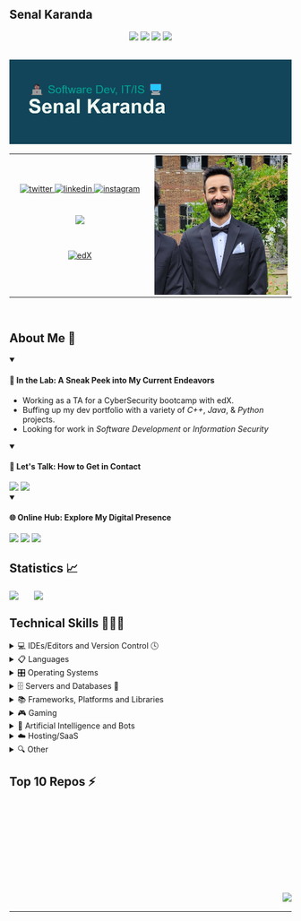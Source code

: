 <h2>Senal Karanda</h2> 
<div align="center">
  <a href="https://github.com/SenalKaranda#about-me"><img src="https://img.shields.io/badge/Jump-About%20Me-informational"/></a>
  <a href="https://github.com/SenalKaranda#statistics-"><img src="https://img.shields.io/badge/Jump-Statistics-informational"/></a>
  <a href="https://github.com/SenalKaranda#technical-skills-"><img src="https://img.shields.io/badge/Jump-Technical%20Skills-informational"/></a>
  <a href="https://github.com/SenalKaranda#top-10-repos-"><img src="https://img.shields.io/badge/Jump-Top%20Ten%20Repos-informational"/></a>
</div> <br>

![MasterHead](./header.png)
<table>
  <tr>
    <td valign="center" width="50%">
      <div align="center">
        <a href="https://twitter.com/Senal_Karanda" target="_blank"> <img src=https://img.shields.io/badge/twitter-%2300acee.svg?&style=for-the-badge&logo=twitter&logoColor=white alt=twitter style="margin-bottom: 5px;" /> </a>
        <a href="https://linkedin.com/in/Skaranda" target="_blank"> <img src=https://img.shields.io/badge/linkedin-%231E77B5.svg?&style=for-the-badge&logo=linkedin&logoColor=white alt=linkedin style="margin-bottom: 5px;" /> </a>
        <a href="https://instagram.com/Senal.Karanda" target="_blank"> <img src=https://img.shields.io/badge/instagram-%23000000.svg?&style=for-the-badge&logo=instagram&logoColor=white alt=instagram style="margin-bottom: 5px;" /> </a>  
      </div>    
      <br/> <br/> 
      <div align="center"> <img src="https://spotify-github-profile.vercel.app/api/view?uid=rw5sjqhcifjmchy2lyzjne6nh&cover_image=false&theme=default&show_offline=false&background_color=121212&interchange=false" /> </div>  
      <br/> <br/>
      <div align="center"> <a href="https://www.edx.org/" target="_blank"> <img style="margin: 10px" src="https://img.shields.io/badge/edX-%2302262B.svg?style=for-the-badge&logo=edX&logoColor=white" alt="edX" height="100" /> </a> </div>
    </td>
    <td valign="top" width="50%">
      <img src="./headshot.jpg" align="right" width="100%"/>
    </td>
  </tr>
</table>  
<br/>  

## About Me 📖
<div align="left">
  <!-- My current projects/ventures in rapidfire format.-->
  <details open>
    <summary><h4>💼 In the Lab: A Sneak Peek into My Current Endeavors</h4></summary>
    <ul> 
      <li>Working as a TA for a CyberSecurity bootcamp with edX.</li>
      <li>Buffing up my dev portfolio with a variety of <i>C++</i>, <i>Java</i>, & <i>Python</i> projects.</li>
      <li>Looking for work in <i>Software Development</i> or <i>Information Security</i></li>
    </ul>
  </details>
  <!-- Contact info.-->
  <details open>
    <summary><h4>🔔 Let's Talk: How to Get in Contact</h4></summary>
    <a href="mailto:senalkaranda@gmail.com" target="_blank"><img src="https://img.shields.io/badge/E--Mail-senalkaranda%40gmail.com-red"/></a>
    <a href="https://linkedin.com/in/Skaranda" target="_blank"><img src="https://img.shields.io/badge/LinkedIn-https%3A%2F%2Flinkedin.com%2Fin%2FSkaranda-blue"/></a>
  </details>
  <!-- My Websites-->
  <details open>
    <summary><h4>🌐 Online Hub: Explore My Digital Presence</h4></summary>
    <a href="https://senal.us" target="_blank"><img src="https://img.shields.io/website?label=KarandaGram&url=https%3A%2F%2Fsenal.us"/></a>
    <a href="https://catdadstudios.us" target="_blank"><img src="https://img.shields.io/website?label=CatDadStudios&url=https%3A%2F%2Fcatdadstudios.us"/></a>
    <a href="https://portfolio-skaranda.web.app/" target="_blank"><img src="https://img.shields.io/website?label=Dynamic%20Portfolio&url=https%3A%2F%2Fportfolio-skaranda.web.app%2F"/></a>
  </details>
</div>

## Statistics 📈  
<img src="https://github-readme-stats.vercel.app/api?username=SenalKaranda&show_icons=true&theme=tokyonight&count_private=false&rank_icon=github&hide_border=false" align="center" /> &nbsp; &nbsp; &nbsp; <img src="https://github-readme-stats.vercel.app/api/top-langs/?username=SenalKaranda&theme=tokyonight&langs_count=8&hide_border=false&layout=compact&card_width=350" align="center"/>

## Technical Skills 🧑🏾‍💻  
<div align="left">
  <details> 
    <summary>💻 IDEs/Editors and Version Control 🕓</summary>
    <br/>
    <a href="" target="_blank"><img style="margin: 10px" src="https://img.shields.io/badge/Eclipse-FE7A16.svg?style=for-the-badge&logo=Eclipse&logoColor=white" alt="Eclipse" height="25" /></a> 
    <a href="" target="_blank"><img style="margin: 10px" src="https://img.shields.io/badge/git-%23F05033.svg?style=for-the-badge&logo=git&logoColor=white" alt="Git" height="25" /></a>
    <a href="" target="_blank"><img style="margin: 10px" src="https://img.shields.io/badge/github-%23121011.svg?style=for-the-badge&logo=github&logoColor=white" alt="GitHub" height="25" /></a>
    <a href="" target="_blank"><img style="margin: 10px" src="https://img.shields.io/badge/gitlab-%23181717.svg?style=for-the-badge&logo=gitlab&logoColor=white" alt="GitLab" height="25" /></a>
    <a href="" target="_blank"><img style="margin: 10px" src="https://img.shields.io/badge/IntelliJIDEA-000000.svg?style=for-the-badge&logo=intellij-idea&logoColor=white" alt="IntelliJ" height="25" /></a> 
    <a href="" target="_blank"><img style="margin: 10px" src="https://img.shields.io/badge/Visual%20Studio%20Code-0078d7.svg?style=for-the-badge&logo=visual-studio-code&logoColor=white" alt="Visual Studio Code" height="25" /></a> 
    <a href="" target="_blank"><img style="margin: 10px" src="https://img.shields.io/badge/Visual%20Studio-5C2D91.svg?style=for-the-badge&logo=visual-studio&logoColor=white" alt="Visual Studio" height="25" /></a> 
  </details>

  <details>
    <summary>📋 Languages</summary>
    <br/>
    <a href="" target="_blank"><img style="margin: 10px" src="https://img.shields.io/badge/c%23-%23239120.svg?style=for-the-badge&logo=c-sharp&logoColor=white" alt="C#" height="25" /></a> 
    <a href="" target="_blank"><img style="margin: 10px" src="https://img.shields.io/badge/c++-%2300599C.svg?style=for-the-badge&logo=c%2B%2B&logoColor=white" alt="C++" height="25" /></a> 
    <a href="" target="_blank"><img style="margin: 10px" src="https://img.shields.io/badge/css3-%231572B6.svg?style=for-the-badge&logo=css3&logoColor=white" alt="CSS3" height="25" /></a> 
    <a href="" target="_blank"><img style="margin: 10px" src="https://img.shields.io/badge/html5-%23E34F26.svg?style=for-the-badge&logo=html5&logoColor=white" alt="HTML5" height="25" /></a> 
    <a href="" target="_blank"><img style="margin: 10px" src="https://img.shields.io/badge/java-%23ED8B00.svg?style=for-the-badge&logo=openjdk&logoColor=white" alt="Java" height="25" />
    </a> <a href="" target="_blank"><img style="margin: 10px" src="https://img.shields.io/badge/javascript-%23323330.svg?style=for-the-badge&logo=javascript&logoColor=%23F7DF1E" alt="JavaScript" height="25" /></a> 
    <a href="" target="_blank"><img style="margin: 10px" src="https://img.shields.io/badge/lua-%232C2D72.svg?style=for-the-badge&logo=lua&logoColor=white" alt="Lua" height="25" /></a> 
    <a href="" target="_blank"><img style="margin: 10px" src="https://img.shields.io/badge/php-%23777BB4.svg?style=for-the-badge&logo=php&logoColor=white" alt="PHP" height="25" /></a> 
    <a href="" target="_blank"><img style="margin: 10px" src="https://img.shields.io/badge/PowerShell-%235391FE.svg?style=for-the-badge&logo=powershell&logoColor=white" alt="Powershell" height="25" /></a>
    <a href="" target="_blank"><img style="margin: 10px" src="https://img.shields.io/badge/python-3670A0?style=for-the-badge&logo=python&logoColor=ffdd54" alt="Python" height="25" /></a> 
    <a href="" target="_blank"><img style="margin: 10px" src="https://img.shields.io/badge/shell_script-%23121011.svg?style=for-the-badge&logo=gnu-bash&logoColor=white" alt="Shell Script" height="25" /></a> 
    <a href="" target="_blank"><img style="margin: 10px" src="https://img.shields.io/badge/Windows%20Terminal-%234D4D4D.svg?style=for-the-badge&logo=windows-terminal&logoColor=white" alt="Windows Terminal" height="25" /></a>
  </details>
  <details>
    <summary>🎛️ Operating Systems</summary>
    <br/>
    <a href="" target="_blank"><img style="margin: 10px" src="https://img.shields.io/badge/Android-3DDC84?style=for-the-badge&logo=android&logoColor=white" alt="Android" height="25" /></a> 
    <a href="" target="_blank"><img style="margin: 10px" src="https://img.shields.io/badge/chrome%20os-3d89fc?style=for-the-badge&logo=google%20chrome&logoColor=white" alt="ChromeOS" height="25" /></a> 
    <a href="" target="_blank"><img style="margin: 10px" src="https://img.shields.io/badge/Kali-268BEE?style=for-the-badge&logo=kalilinux&logoColor=white" alt="Kali Linux" height="25" /></a> 
    <a href="" target="_blank"><img style="margin: 10px" src="https://img.shields.io/badge/Linux-FCC624?style=for-the-badge&logo=linux&logoColor=black" alt="Linux" height="25" /></a>
    <a href="" target="_blank"><img style="margin: 10px" src="https://img.shields.io/badge/Ubuntu-E95420?style=for-the-badge&logo=ubuntu&logoColor=white" alt="Ubuntu" height="25" /></a> 
    <a href="" target="_blank"><img style="margin: 10px" src="https://img.shields.io/badge/Windows-0078D6?style=for-the-badge&logo=windows&logoColor=white" alt="Windows" height="25" /></a> 
    <a href="" target="_blank"><img style="margin: 10px" src="https://img.shields.io/badge/Windows%2011-%230079d5.svg?style=for-the-badge&logo=Windows%2011&logoColor=white" alt="Windows 11" height="25" /></a> 
  </details>
  <details>
    <summary>🗄️ Servers and Databases 💾</summary>
    <br/>
    <a href="" target="_blank"><img style="margin: 10px" src="https://img.shields.io/badge/apache-%23D42029.svg?style=for-the-badge&logo=apache&logoColor=white" alt="Apache" height="25" /></a>
    <a href="" target="_blank"><img style="margin: 10px" src="https://img.shields.io/badge/nginx-%23009639.svg?style=for-the-badge&logo=nginx&logoColor=white" alt="Nginx" height="25" /></a>
    <a href="" target="_blank"><img style="margin: 10px" src="https://img.shields.io/badge/MariaDB-003545?style=for-the-badge&logo=mariadb&logoColor=white" alt="MariaDB" height="25" /></a> 
    <a href="" target="_blank"><img style="margin: 10px" src="https://img.shields.io/badge/MongoDB-%234ea94b.svg?style=for-the-badge&logo=mongodb&logoColor=white" alt="MongoDB" height="25" /></a> 
    <a href="" target="_blank"><img style="margin: 10px" src="https://img.shields.io/badge/mysql-%2300f.svg?style=for-the-badge&logo=mysql&logoColor=white" alt="MySQL" height="25" /></a> 
    <a href="" target="_blank"><img style="margin: 10px" src="https://img.shields.io/badge/sqlite-%2307405e.svg?style=for-the-badge&logo=sqlite&logoColor=white" alt="SQLite" height="25" /></a>
  </details>
  <details> 
    <summary>📚 Frameworks, Platforms and Libraries</summary>
    <br/>
    <a href="" target="_blank"><img style="margin: 10px" src="https://img.shields.io/badge/Anaconda-%2344A833.svg?style=for-the-badge&logo=anaconda&logoColor=white" alt="Anaconda" height="25" /></a> 
    <a href="" target="_blank"><img style="margin: 10px" src="https://img.shields.io/badge/bootstrap-%238511FA.svg?style=for-the-badge&logo=bootstrap&logoColor=white" alt="Bootstrap" height="25" /></a> 
    <a href="" target="_blank"><img style="margin: 10px" src="https://img.shields.io/badge/jquery-%230769AD.svg?style=for-the-badge&logo=jquery&logoColor=white" alt="JQuery" height="25" /></a> 
    <a href="" target="_blank"><img style="margin: 10px" src="https://img.shields.io/badge/node.js-6DA55F?style=for-the-badge&logo=node.js&logoColor=white" alt="Node.js" height="25" /></a>
    <a href="" target="_blank"><img style="margin: 10px" src="https://img.shields.io/badge/numpy-%23013243.svg?style=for-the-badge&logo=numpy&logoColor=white" alt="NumPy" height="25" /></a>
    <a href="" target="_blank"><img style="margin: 10px" src="https://img.shields.io/badge/pandas-%23150458.svg?style=for-the-badge&logo=pandas&logoColor=white" alt="Pandas" height="25" /></a> 
    <a href="" target="_blank"><img style="margin: 10px" src="https://img.shields.io/badge/WordPress-%23117AC9.svg?style=for-the-badge&logo=WordPress&logoColor=white" alt="Wordpress" height="25" /></a>
  </details>
  <details>
    <summary>🎮 Gaming</summary>
    <br/>
    <a href="" target="_blank"><img style="margin: 10px" src="https://img.shields.io/badge/epicgames-%23313131.svg?style=for-the-badge&logo=epicgames&logoColor=white" alt="Epic Games" height="25" /></a> 
    <a href="" target="_blank"><img style="margin: 10px" src="https://img.shields.io/badge/GODOT-%23FFFFFF.svg?style=for-the-badge&logo=godot-engine" alt="Godot Engine" height="25" /></a> 
    <a href="" target="_blank"><img style="margin: 10px" src="https://img.shields.io/badge/Itch-%23FF0B34.svg?style=for-the-badge&logo=Itch.io&logoColor=white" alt="Itch.io" height="25" /></a> 
    <a href="" target="_blank"><img style="margin: 10px" src="https://img.shields.io/badge/steam-%23000000.svg?style=for-the-badge&logo=steam&logoColor=white" alt="Steam" height="25" /></a>
    <a href="" target="_blank"><img style="margin: 10px" src="https://img.shields.io/badge/unrealengine-%23313131.svg?style=for-the-badge&logo=unrealengine&logoColor=white" alt="Unreal Engine" height="25" /></a> 
    <a href="" target="_blank"><img style="margin: 10px" src="https://img.shields.io/badge/xbox-%23107C10.svg?style=for-the-badge&logo=xbox&logoColor=white" alt="Xbox" height="25" /></a>
  </details>
  <details>
    <summary>🤖 Artificial Intelligence and Bots</summary>
    <br/>
    <a href="" target="_blank"><img style="margin: 10px" src="https://img.shields.io/badge/amazon%20alexa-52b5f7?style=for-the-badge&logo=amazon%20alexa&logoColor=white" alt="Alexa" height="25" /></a> 
    <a href="" target="_blank"><img style="margin: 10px" src="https://img.shields.io/badge/chatGPT-74aa9c?style=for-the-badge&logo=openai&logoColor=white" alt="ChatGPT" height="25" /></a> 
    <a href="" target="_blank"><img style="margin: 10px" src="https://img.shields.io/badge/google%20assistant-4285F4?style=for-the-badge&logo=google%20assistant&logoColor=white" alt="Google Assistant" height="25" /></a>
  </details>
  <details>  
    <summary>☁️ Hosting/SaaS</summary>
    <br/>
    <a href="" target="_blank"><img style="margin: 10px" src="https://img.shields.io/badge/AWS-%23FF9900.svg?style=for-the-badge&logo=amazon-aws&logoColor=white" alt="AWS" height="25" /></a> 
    <a href="" target="_blank"><img style="margin: 10px" src="https://img.shields.io/badge/azure-%230072C6.svg?style=for-the-badge&logo=microsoftazure&logoColor=white" alt="Azure" height="25" /></a> 
    <a href="" target="_blank"><img style="margin: 10px" src="https://img.shields.io/badge/DigitalOcean-%230167ff.svg?style=for-the-badge&logo=digitalOcean&logoColor=white" alt="Digital Ocean" height="25" /></a> 
    <a href="" target="_blank"><img style="margin: 10px" src="https://img.shields.io/badge/firebase-%23039BE5.svg?style=for-the-badge&logo=firebase" alt="Firebase" height="25" /></a>
    <a href="" target="_blank"><img style="margin: 10px" src="https://img.shields.io/badge/github%20pages-121013?style=for-the-badge&logo=github&logoColor=white" alt="Github Pages" height="25" /></a> 
  </details>
  <details>
    <summary>🔍 Other</summary>
    <br>
    <a href="" target="_blank"><img style="margin: 10px" src="https://img.shields.io/badge/ansible-%231A1918.svg?style=for-the-badge&logo=ansible&logoColor=white" alt="Ansible" height="25" /></a> 
    <a href="" target="_blank"><img style="margin: 10px" src="https://img.shields.io/badge/-Arduino-00979D?style=for-the-badge&logo=Arduino&logoColor=white" alt="Arduino" height="25" /></a>
    <a href="" target="_blank"><img style="margin: 10px" src="https://img.shields.io/badge/docker-%230db7ed.svg?style=for-the-badge&logo=docker&logoColor=white" alt="Docker" height="25" /></a>
    <a href="" target="_blank"><img style="margin: 10px" src="https://img.shields.io/badge/Microsoft_Excel-217346?style=for-the-badge&logo=microsoft-excel&logoColor=white" alt="Excel" height="25" /></a> 
    <a href="" target="_blank"><img style="margin: 10px" src="https://img.shields.io/badge/home%20assistant-%2341BDF5.svg?style=for-the-badge&logo=home-assistant&logoColor=white" alt="Home Assistant" height="25" /></a>
    <a href="" target="_blank"><img style="margin: 10px" src="https://img.shields.io/badge/mosquitto-%233C5280.svg?style=for-the-badge&logo=eclipsemosquitto&logoColor=white" alt="Mosquitto" height="25" /></a> 
    <a href="" target="_blank"><img style="margin: 10px" src="https://img.shields.io/badge/pihole-%2396060C.svg?style=for-the-badge&logo=pi-hole&logoColor=white" alt="Pi-Hole" height="25" /></a>  
    <a href="" target="_blank"><img style="margin: 10px" src="https://img.shields.io/badge/-RaspberryPi-C51A4A?style=for-the-badge&logo=Raspberry-Pi" alt="Raspberry Pi" height="25" /></a> 
    <a href="" target="_blank"><img style="margin: 10px" src="https://img.shields.io/badge/vagrant-%231563FF.svg?style=for-the-badge&logo=vagrant&logoColor=white" alt="Vagrant" height="25" /></a>
    <a href="" target="_blank"><img style="margin: 10px" src="https://img.shields.io/badge/Microsoft_Word-2B579A?style=for-the-badge&logo=microsoft-word&logoColor=white" alt="Word" height="25" /></a>
  </details>
</div>

## Top 10 Repos ⚡
<div align="center">
   <a href="https://github.com/SenalKaranda/UE5-ProceduralTerrain_3D" target="_blank"><img style="margin: 10px" src="https://github-readme-stats.vercel.app/api/pin/?username=SenalKaranda&repo=UE5-ProceduralTerrain_3D&theme=tokyonight" alt=""/></a> &nbsp; &nbsp; &nbsp; <a href="https://github.com/SenalKaranda/UE5-ProceduralTerrain_2D" target="_blank"><img style="margin: 10px" src="https://github-readme-stats.vercel.app/api/pin/?username=SenalKaranda&repo=UE5-ProceduralTerrain_2D&theme=tokyonight" alt=""/></a> <br/> <br/>
  <a href="https://github.com/SenalKaranda/HTML-KarandaGram" target="_blank"><img style="margin: 10px" src="https://github-readme-stats.vercel.app/api/pin/?username=SenalKaranda&repo=HTML-KarandaGram&theme=tokyonight" alt=""/></a> &nbsp; &nbsp; &nbsp; <a href="https://github.com/SenalKaranda/HTML-KarandaGram_Poster" target="_blank"><img style="margin: 10px" src="https://github-readme-stats.vercel.app/api/pin/?username=SenalKaranda&repo=HTML-KarandaGram_Poster&theme=tokyonight" alt=""/></a> <br/> <br/>
  <a href="https://github.com/SenalKaranda/HTML-Dynamic_Portfolio" target="_blank"><img style="margin: 10px" src="https://github-readme-stats.vercel.app/api/pin/?username=SenalKaranda&repo=HTML-Dynamic_Portfolio&theme=tokyonight" alt=""/></a> &nbsp; &nbsp; &nbsp; <a href="https://github.com/SenalKaranda/PY-Teaching_Utilities" target="_blank"><img style="margin: 10px" src="https://github-readme-stats.vercel.app/api/pin/?username=SenalKaranda&repo=PY-Teaching_Utilities&theme=tokyonight" alt=""/></a> <br/> <br/>
  <a href="https://github.com/SenalKaranda/UE5-Side_Runner" target="_blank"><img style="margin: 10px" src="https://github-readme-stats.vercel.app/api/pin/?username=SenalKaranda&repo=UE5-Side_Runner&theme=tokyonight" alt=""/></a> &nbsp; &nbsp; &nbsp; <a href="https://github.com/SenalKaranda/UE5-Asteroids" target="_blank"><img style="margin: 10px" src="https://github-readme-stats.vercel.app/api/pin/?username=SenalKaranda&repo=UE5-Asteroids&theme=tokyonight" alt=""/></a>
</div> <br>

<div align="right"><a href="https://github.com/SenalKaranda#senal-karanda"><img src="https://img.shields.io/badge/Jump-Top%20of%20Page-informational"/></a></div>

----
<!--          HELPFUL LINKS FOR ME          -->

<!-- -->

<!-- BADGE FORMAT: <a href="" target="_blank"><img style="margin: 10px" src="https://github-readme-stats.vercel.app/api/pin/?username=anuraghazra&repo=github-readme-stats)](https://github.com/anuraghazra/github-readme-stats" alt="" height="25" /></a> -->

<!--- TOP LANGUAGES: [![Top Langs](https://github-readme-stats.vercel.app/api/top-langs/?username=SenalKaranda)](https://github.com/anuraghazra/github-readme-stats) -->

<!-- REPO PIN: [![Readme Card](https://github-readme-stats.vercel.app/api/pin/?username=anuraghazra&repo=github-readme-stats)](https://github.com/anuraghazra/github-readme-stats) -->

<!-- MARKDOWN EMOJI: https://gist.github.com/rxaviers/7360908 -->

<!-- SHIELDS.IO: https://shields.io/ -->

<!-- HUGE RESOURCE LIST: https://github.com/abhisheknaiidu/awesome-github-profile-readme -->
